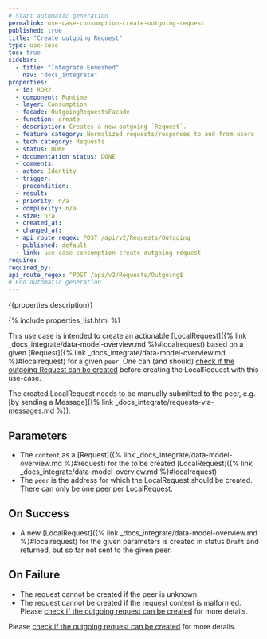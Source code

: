 ```yaml
---
# Start automatic generation
permalink: use-case-consumption-create-outgoing-request
published: true
title: "Create outgoing Request"
type: use-case
toc: true
sidebar:
  - title: "Integrate Enmeshed"
    nav: "docs_integrate"
properties:
  - id: ROR2
  - component: Runtime
  - layer: Consumption
  - facade: OutgoingRequestsFacade
  - function: create
  - description: Creates a new outgoing `Request`.
  - feature category: Normalized requests/responses to and from users
  - tech category: Requests
  - status: DONE
  - documentation status: DONE
  - comments:
  - actor: Identity
  - trigger:
  - precondition:
  - result:
  - priority: n/a
  - complexity: n/a
  - size: n/a
  - created_at:
  - changed_at:
  - api_route_regex: POST /api/v2/Requests/Outgoing
  - published: default
  - link: use-case-consumption-create-outgoing-request
require:
required_by:
api_route_regex: ^POST /api/v2/Requests/Outgoing$
# End automatic generation
---
```


{{properties.description}}

{% include properties_list.html %}

This use case is intended to create an actionable [LocalRequest]({% link _docs_integrate/data-model-overview.md %}#localrequest) based on a given [Request]({% link _docs_integrate/data-model-overview.md %}#localrequest) for a given `peer`.
One can (and should) [check if the outgoing Request can be created](use-case-consumption-check-if-outgoing-request-can-be-created) before creating the LocalRequest with this use-case.

The created LocalRequest needs to be manually submitted to the peer, e.g. [by sending a Message]({% link _docs_integrate/requests-via-messages.md %}).

## Parameters

- The `content` as a [Request]({% link _docs_integrate/data-model-overview.md %}#request) for the to be created [LocalRequest]({% link _docs_integrate/data-model-overview.md %}#localrequest)
- The `peer` is the address for which the LocalRequest should be created. There can only be one peer per LocalRequest.

## On Success

- A new [LocalRequest]({% link _docs_integrate/data-model-overview.md %}#localrequest) for the given parameters is created in status `Draft` and returned, but so far not sent to the given peer.

## On Failure

- The request cannot be created if the peer is unknown.
- The request cannot be created if the request content is malformed. Please [check if the outgoing request can be created](use-case-consumption-check-if-outgoing-request-can-be-created) for more details.

Please [check if the outgoing request can be created](use-case-consumption-check-if-outgoing-request-can-be-created) for more details.
